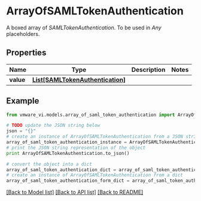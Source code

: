 # ArrayOfSAMLTokenAuthentication

A boxed array of *SAMLTokenAuthentication*. To be used in *Any* placeholders. 

## Properties
Name | Type | Description | Notes
------------ | ------------- | ------------- | -------------
**value** | [**List[SAMLTokenAuthentication]**](SAMLTokenAuthentication.md) |  | 

## Example

```python
from vmware_vi.models.array_of_saml_token_authentication import ArrayOfSAMLTokenAuthentication

# TODO update the JSON string below
json = "{}"
# create an instance of ArrayOfSAMLTokenAuthentication from a JSON string
array_of_saml_token_authentication_instance = ArrayOfSAMLTokenAuthentication.from_json(json)
# print the JSON string representation of the object
print ArrayOfSAMLTokenAuthentication.to_json()

# convert the object into a dict
array_of_saml_token_authentication_dict = array_of_saml_token_authentication_instance.to_dict()
# create an instance of ArrayOfSAMLTokenAuthentication from a dict
array_of_saml_token_authentication_form_dict = array_of_saml_token_authentication.from_dict(array_of_saml_token_authentication_dict)
```
[[Back to Model list]](../README.md#documentation-for-models) [[Back to API list]](../README.md#documentation-for-api-endpoints) [[Back to README]](../README.md)


